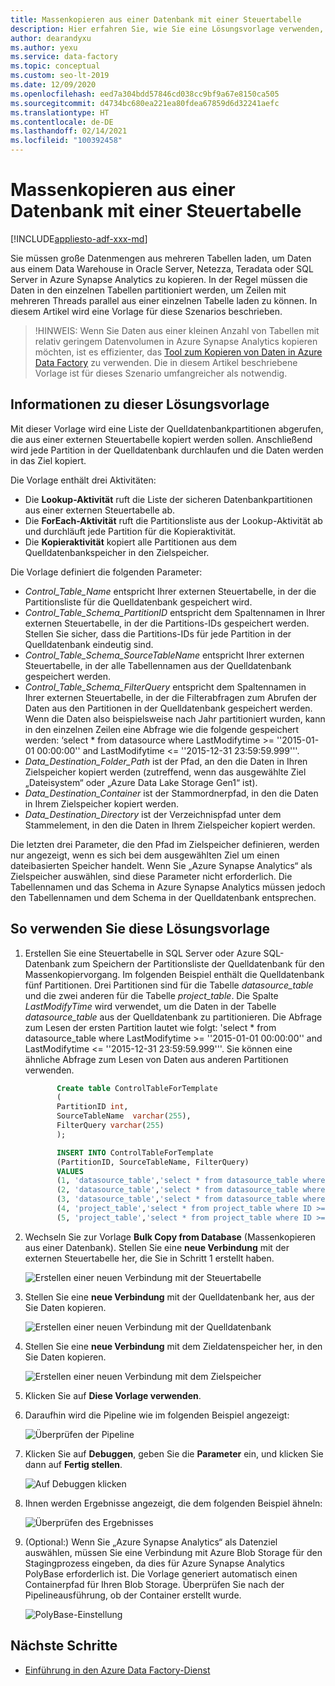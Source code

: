 ```yaml
---
title: Massenkopieren aus einer Datenbank mit einer Steuertabelle
description: Hier erfahren Sie, wie Sie eine Lösungsvorlage verwenden, um Massen von Daten aus einer Datenbank zu kopieren, indem Sie eine externe Steuertabelle mithilfe von Azure Data Factory zum Speichern einer Partitionsliste mit Quelltabellen verwenden.
author: dearandyxu
ms.author: yexu
ms.service: data-factory
ms.topic: conceptual
ms.custom: seo-lt-2019
ms.date: 12/09/2020
ms.openlocfilehash: eed7a304bdd57846cd038cc9bf9a67e8150ca505
ms.sourcegitcommit: d4734bc680ea221ea80fdea67859d6d32241aefc
ms.translationtype: HT
ms.contentlocale: de-DE
ms.lasthandoff: 02/14/2021
ms.locfileid: "100392458"
---
```

# <a name="bulk-copy-from-a-database-with-a-control-table"></a>Massenkopieren aus einer Datenbank mit einer Steuertabelle

[!INCLUDE[appliesto-adf-xxx-md](includes/appliesto-adf-xxx-md.md)]

Sie müssen große Datenmengen aus mehreren Tabellen laden, um Daten aus einem Data Warehouse in Oracle Server, Netezza, Teradata oder SQL Server in Azure Synapse Analytics zu kopieren. In der Regel müssen die Daten in den einzelnen Tabellen partitioniert werden, um Zeilen mit mehreren Threads parallel aus einer einzelnen Tabelle laden zu können. In diesem Artikel wird eine Vorlage für diese Szenarios beschrieben.

 >!HINWEIS: Wenn Sie Daten aus einer kleinen Anzahl von Tabellen mit relativ geringem Datenvolumen in Azure Synapse Analytics kopieren möchten, ist es effizienter, das [Tool zum Kopieren von Daten in Azure Data Factory](copy-data-tool.md) zu verwenden. Die in diesem Artikel beschriebene Vorlage ist für dieses Szenario umfangreicher als notwendig.

## <a name="about-this-solution-template"></a>Informationen zu dieser Lösungsvorlage

Mit dieser Vorlage wird eine Liste der Quelldatenbankpartitionen abgerufen, die aus einer externen Steuertabelle kopiert werden sollen. Anschließend wird jede Partition in der Quelldatenbank durchlaufen und die Daten werden in das Ziel kopiert.

Die Vorlage enthält drei Aktivitäten:
- Die **Lookup-Aktivität** ruft die Liste der sicheren Datenbankpartitionen aus einer externen Steuertabelle ab.
- Die **ForEach-Aktivität** ruft die Partitionsliste aus der Lookup-Aktivität ab und durchläuft jede Partition für die Kopieraktivität.
- Die **Kopieraktivität** kopiert alle Partitionen aus dem Quelldatenbankspeicher in den Zielspeicher.

Die Vorlage definiert die folgenden Parameter:
- *Control_Table_Name* entspricht Ihrer externen Steuertabelle, in der die Partitionsliste für die Quelldatenbank gespeichert wird.
- *Control_Table_Schema_PartitionID* entspricht dem Spaltennamen in Ihrer externen Steuertabelle, in der die Partitions-IDs gespeichert werden. Stellen Sie sicher, dass die Partitions-IDs für jede Partition in der Quelldatenbank eindeutig sind.
- *Control_Table_Schema_SourceTableName* entspricht Ihrer externen Steuertabelle, in der alle Tabellennamen aus der Quelldatenbank gespeichert werden.
- *Control_Table_Schema_FilterQuery* entspricht dem Spaltennamen in Ihrer externen Steuertabelle, in der die Filterabfragen zum Abrufen der Daten aus den Partitionen in der Quelldatenbank gespeichert werden. Wenn die Daten also beispielsweise nach Jahr partitioniert wurden, kann in den einzelnen Zeilen eine Abfrage wie die folgende gespeichert werden: ‘select * from datasource where LastModifytime >= ''2015-01-01 00:00:00'' and LastModifytime <= ''2015-12-31 23:59:59.999'''.
- *Data_Destination_Folder_Path* ist der Pfad, an den die Daten in Ihren Zielspeicher kopiert werden (zutreffend, wenn das ausgewählte Ziel „Dateisystem“ oder „Azure Data Lake Storage Gen1“ ist). 
- *Data_Destination_Container* ist der Stammordnerpfad, in den die Daten in Ihrem Zielspeicher kopiert werden. 
- *Data_Destination_Directory* ist der Verzeichnispfad unter dem Stammelement, in den die Daten in Ihrem Zielspeicher kopiert werden. 

Die letzten drei Parameter, die den Pfad im Zielspeicher definieren, werden nur angezeigt, wenn es sich bei dem ausgewählten Ziel um einen dateibasierten Speicher handelt. Wenn Sie „Azure Synapse Analytics“ als Zielspeicher auswählen, sind diese Parameter nicht erforderlich. Die Tabellennamen und das Schema in Azure Synapse Analytics müssen jedoch den Tabellennamen und dem Schema in der Quelldatenbank entsprechen.

## <a name="how-to-use-this-solution-template"></a>So verwenden Sie diese Lösungsvorlage

1. Erstellen Sie eine Steuertabelle in SQL Server oder Azure SQL-Datenbank zum Speichern der Partitionsliste der Quelldatenbank für den Massenkopiervorgang. Im folgenden Beispiel enthält die Quelldatenbank fünf Partitionen. Drei Partitionen sind für die Tabelle *datasource_table* und die zwei anderen für die Tabelle *project_table*. Die Spalte *LastModifyTime* wird verwendet, um die Daten in der Tabelle *datasource_table* aus der Quelldatenbank zu partitionieren. Die Abfrage zum Lesen der ersten Partition lautet wie folgt: 'select * from datasource_table where LastModifytime >= ''2015-01-01 00:00:00'' and LastModifytime <= ''2015-12-31 23:59:59.999'''. Sie können eine ähnliche Abfrage zum Lesen von Daten aus anderen Partitionen verwenden.

     ```sql
            Create table ControlTableForTemplate
            (
            PartitionID int,
            SourceTableName  varchar(255),
            FilterQuery varchar(255)
            );

            INSERT INTO ControlTableForTemplate
            (PartitionID, SourceTableName, FilterQuery)
            VALUES
            (1, 'datasource_table','select * from datasource_table where LastModifytime >= ''2015-01-01 00:00:00'' and LastModifytime <= ''2015-12-31 23:59:59.999'''),
            (2, 'datasource_table','select * from datasource_table where LastModifytime >= ''2016-01-01 00:00:00'' and LastModifytime <= ''2016-12-31 23:59:59.999'''),
            (3, 'datasource_table','select * from datasource_table where LastModifytime >= ''2017-01-01 00:00:00'' and LastModifytime <= ''2017-12-31 23:59:59.999'''),
            (4, 'project_table','select * from project_table where ID >= 0 and ID < 1000'),
            (5, 'project_table','select * from project_table where ID >= 1000 and ID < 2000');
    ```

2. Wechseln Sie zur Vorlage **Bulk Copy from Database** (Massenkopieren aus einer Datenbank). Stellen Sie eine **neue Verbindung** mit der externen Steuertabelle her, die Sie in Schritt 1 erstellt haben.

    ![Erstellen einer neuen Verbindung mit der Steuertabelle](media/solution-template-bulk-copy-with-control-table/BulkCopyfromDB_with_ControlTable2.png)

3. Stellen Sie eine **neue Verbindung** mit der Quelldatenbank her, aus der Sie Daten kopieren.

    ![Erstellen einer neuen Verbindung mit der Quelldatenbank](media/solution-template-bulk-copy-with-control-table/BulkCopyfromDB_with_ControlTable3.png)
    
4. Stellen Sie eine **neue Verbindung** mit dem Zieldatenspeicher her, in den Sie Daten kopieren.

    ![Erstellen einer neuen Verbindung mit dem Zielspeicher](media/solution-template-bulk-copy-with-control-table/BulkCopyfromDB_with_ControlTable4.png)

5. Klicken Sie auf **Diese Vorlage verwenden**.

6. Daraufhin wird die Pipeline wie im folgenden Beispiel angezeigt:

    ![Überprüfen der Pipeline](media/solution-template-bulk-copy-with-control-table/BulkCopyfromDB_with_ControlTable6.png)

7. Klicken Sie auf **Debuggen**, geben Sie die **Parameter** ein, und klicken Sie dann auf **Fertig stellen**.

    ![Auf **Debuggen** klicken](media/solution-template-bulk-copy-with-control-table/BulkCopyfromDB_with_ControlTable7.png)

8. Ihnen werden Ergebnisse angezeigt, die dem folgenden Beispiel ähneln:

    ![Überprüfen des Ergebnisses](media/solution-template-bulk-copy-with-control-table/BulkCopyfromDB_with_ControlTable8.png)

9. (Optional:) Wenn Sie „Azure Synapse Analytics“ als Datenziel auswählen, müssen Sie eine Verbindung mit Azure Blob Storage für den Stagingprozess eingeben, da dies für Azure Synapse Analytics PolyBase erforderlich ist. Die Vorlage generiert automatisch einen Containerpfad für Ihren Blob Storage. Überprüfen Sie nach der Pipelineausführung, ob der Container erstellt wurde.
    
    ![PolyBase-Einstellung](media/solution-template-bulk-copy-with-control-table/BulkCopyfromDB_with_ControlTable9.png)
       
## <a name="next-steps"></a>Nächste Schritte

- [Einführung in den Azure Data Factory-Dienst](introduction.md)

